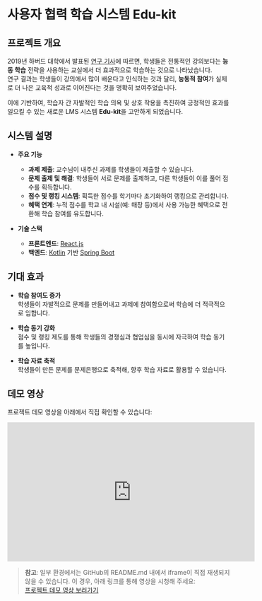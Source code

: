 # 사용자 협력 학습 시스템 Edu-kit

## 프로젝트 개요

2019년 하버드 대학에서 발표된 [연구 기사](https://news.harvard.edu/gazette/story/2019/09/study-shows-that-students-learn-more-when-taking-part-in-classrooms-that-employ-active-learning-strategies/)에 따르면, 학생들은 전통적인 강의보다는 **능동 학습** 전략을 사용하는 교실에서 더 효과적으로 학습하는 것으로 나타났습니다.  
연구 결과는 학생들이 강의에서 많이 배운다고 인식하는 것과 달리, **능동적 참여**가 실제로 더 나은 교육적 성과로 이어진다는 것을 명확히 보여주었습니다.

이에 기반하여, 학습자 간 자발적인 학습 의욕 및 상호 작용을 촉진하여 긍정적인 효과를 일으킬 수 있는 새로운 LMS 시스템 **Edu-kit**을 고안하게 되었습니다.

## 시스템 설명

- **주요 기능**
  - **과제 제출**: 교수님이 내주신 과제를 학생들이 제출할 수 있습니다.
  - **문제 출제 및 해결**: 학생들이 서로 문제를 출제하고, 다른 학생들이 이를 풀어 점수를 획득합니다.
  - **점수 및 랭킹 시스템**: 획득한 점수를 학기마다 초기화하여 랭킹으로 관리합니다.
  - **혜택 연계**: 누적 점수를 학교 내 시설(예: 매장 등)에서 사용 가능한 혜택으로 전환해 학습 참여를 유도합니다.

- **기술 스택**
  - **프론트엔드**: [React.js](https://reactjs.org/)
  - **백엔드**: [Kotlin](https://kotlinlang.org/) 기반 [Spring Boot](https://spring.io/projects/spring-boot)

## 기대 효과

- **학습 참여도 증가**  
  학생들이 자발적으로 문제를 만들어내고 과제에 참여함으로써 학습에 더 적극적으로 임합니다.
  
- **학습 동기 강화**  
  점수 및 랭킹 제도를 통해 학생들의 경쟁심과 협업심을 동시에 자극하여 학습 동기를 높입니다.
  
- **학습 자료 축적**  
  학생들이 만든 문제를 문제은행으로 축적해, 향후 학습 자료로 활용할 수 있습니다.

## 데모 영상

프로젝트 데모 영상을 아래에서 직접 확인할 수 있습니다:

<iframe width="560" height="315" src="https://www.youtube.com/embed/07vmgaXpVkM" frameborder="0" allow="accelerometer; autoplay; clipboard-write; encrypted-media; gyroscope; picture-in-picture" allowfullscreen></iframe>

> **참고**: 일부 환경에서는 GitHub의 README.md 내에서 iframe이 직접 재생되지 않을 수 있습니다. 이 경우, 아래 링크를 통해 영상을 시청해 주세요:  
> [프로젝트 데모 영상 보러가기](https://www.youtube.com/watch?v=07vmgaXpVkM)

